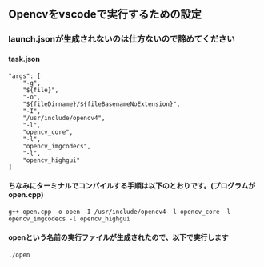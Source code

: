## Opencvをvscodeで実行するための設定

### launch.jsonが生成されないのは仕方ないので諦めてください
#### task.json
```
"args": [
    "-g",
    "${file}",
    "-o",
    "${fileDirname}/${fileBasenameNoExtension}",
    "-I",
    "/usr/include/opencv4",
    "-l",
    "opencv_core",
    "-l",
    "opencv_imgcodecs",
    "-l",
    "opencv_highgui"
]
```


#### ちなみにターミナルでコンパイルする手順は以下のとおりです。(プログラムがopen.cpp)
```
g++ open.cpp -o open -I /usr/include/opencv4 -l opencv_core -l opencv_imgcodecs -l opencv_highgui
```
#### openという名前の実行ファイルが生成されたので、以下で実行します
```
./open
```